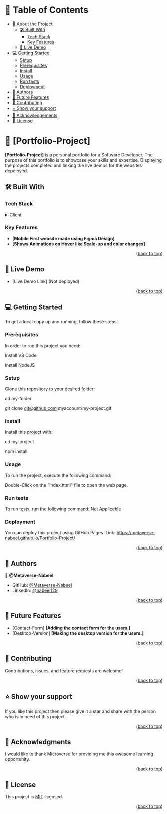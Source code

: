 <a name="readme-top"></a>

# 📗 Table of Contents

- [📖 About the Project](#about-project)
  - [🛠 Built With](#built-with)
    - [Tech Stack](#tech-stack)
    - [Key Features](#key-features)
  - [🚀 Live Demo](#live-demo)
- [💻 Getting Started](#getting-started)
  - [Setup](#setup)
  - [Prerequisites](#prerequisites)
  - [Install](#install)
  - [Usage](#usage)
  - [Run tests](#run-tests)
  - [Deployment](#triangular_flag_on_post-deployment)
- [👥 Authors](#authors)
- [🔭 Future Features](#future-features)
- [🤝 Contributing](#contributing)
- [⭐️ Show your support](#support)
- [🙏 Acknowledgements](#acknowledgements)
- [📝 License](#license)


# 📖 [Portfolio-Project] <a name="about-project"></a>


**[Portfolio-Project]** is a personal portfolio for a Software Developer. The purpose of this portfolio is to showcase your skills and expertise. Displaying the projects completed and linking the live demos for the websites depoloyed.

## 🛠 Built With <a name="built-with"></a>

### Tech Stack <a name="tech-stack"></a>


<details>
  <summary>Client</summary>
  <ul>
    <li>HTML</li>
    <li>CSS</li>
  </ul>
</details>

### Key Features <a name="key-features"></a>

- **[Mobile First website made using Figma Design]**
- **[Shows Animations on Hover like Scale-up and color changes]**


<p align="right">(<a href="#readme-top">back to top</a>)</p>


## 🚀 Live Demo <a name="live-demo"></a>

- [Live Demo Link] (Not deployed)

<p align="right">(<a href="#readme-top">back to top</a>)</p>


## 💻 Getting Started <a name="getting-started"></a>


To get a local copy up and running, follow these steps.


### Prerequisites

In order to run this project you need:

Install VS Code

Install NodeJS

### Setup

Clone this repository to your desired folder:

cd my-folder

git clone git@github.com:myaccount/my-project.git 


### Install

Install this project with:

cd my-project

npm install


### Usage

To run the project, execute the following command:

Double-Click on the "index.html" file to open the web page.

### Run tests

To run tests, run the following command: Not Applicable


### Deployment

You can deploy this project using GitHub Pages.
Link: https://metaverse-nabeel.github.io/Portfolio-Project/

<p align="right">(<a href="#readme-top">back to top</a>)</p>

## 👥 Authors <a name="authors"></a>

👤 **@Metaverse-Nabeel**

- GitHub: [@Metaverse-Nabeel](https://github.com/Metaverse-Nabeel)
- LinkedIn: [@nabeel129](https://www.linkedin.com/in/nabeel129/)


<p align="right">(<a href="#readme-top">back to top</a>)</p>

## 🔭 Future Features <a name="future-features"></a>

- [Contact-Form] **[Adding the contact form for the users.]**
- [Desktop-Version] **[Making the desktop version for the users.]**


<p align="right">(<a href="#readme-top">back to top</a>)</p>


## 🤝 Contributing <a name="contributing"></a>

Contributions, issues, and feature requests are welcome!


<p align="right">(<a href="#readme-top">back to top</a>)</p>

## ⭐️ Show your support <a name="support"></a>


If you like this project then please give it a star and share with the person who is in need of this project.

<p align="right">(<a href="#readme-top">back to top</a>)</p>


## 🙏 Acknowledgments <a name="acknowledgements"></a>

I would like to thank Microverse for providing me this awesome learning opportunity.

<p align="right">(<a href="#readme-top">back to top</a>)</p>


## 📝 License <a name="license"></a>

This project is [MIT](./LICENSE.md) licensed.

<p align="right">(<a href="#readme-top">back to top</a>)</p>